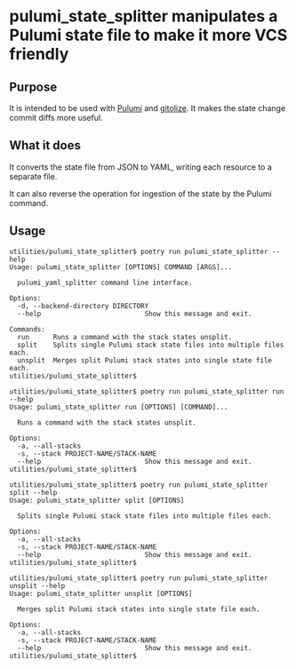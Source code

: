 # pulumi_state_splitter manipulates a Pulumi state file to make it more VCS friendly

## Purpose

It is intended to be used with
[Pulumi](https://www.pulumi.com/product/) and
[gitolize](https://github.com/house-reliability-engineering/gitolize).
It makes the state change commit diffs more useful.

## What it does

It converts the state file from JSON to YAML,
writing each resource to a separate file.

It can also reverse the operation for ingestion of the
state by the Pulumi command.

## Usage

```console
utilities/pulumi_state_splitter$ poetry run pulumi_state_splitter --help
Usage: pulumi_state_splitter [OPTIONS] COMMAND [ARGS]...

  pulumi_yaml_splitter command line interface.

Options:
  -d, --backend-directory DIRECTORY
  --help                          Show this message and exit.

Commands:
  run      Runs a command with the stack states unsplit.
  split    Splits single Pulumi stack state files into multiple files each.
  unsplit  Merges split Pulumi stack states into single state file each.
utilities/pulumi_state_splitter$
```

```console
utilities/pulumi_state_splitter$ poetry run pulumi_state_splitter run --help
Usage: pulumi_state_splitter run [OPTIONS] [COMMAND]...

  Runs a command with the stack states unsplit.

Options:
  -a, --all-stacks
  -s, --stack PROJECT-NAME/STACK-NAME
  --help                          Show this message and exit.
utilities/pulumi_state_splitter$
```

```console
utilities/pulumi_state_splitter$ poetry run pulumi_state_splitter split --help
Usage: pulumi_state_splitter split [OPTIONS]

  Splits single Pulumi stack state files into multiple files each.

Options:
  -a, --all-stacks
  -s, --stack PROJECT-NAME/STACK-NAME
  --help                          Show this message and exit.
utilities/pulumi_state_splitter$
```

```console
utilities/pulumi_state_splitter$ poetry run pulumi_state_splitter unsplit --help
Usage: pulumi_state_splitter unsplit [OPTIONS]

  Merges split Pulumi stack states into single state file each.

Options:
  -a, --all-stacks
  -s, --stack PROJECT-NAME/STACK-NAME
  --help                          Show this message and exit.
utilities/pulumi_state_splitter$
```
